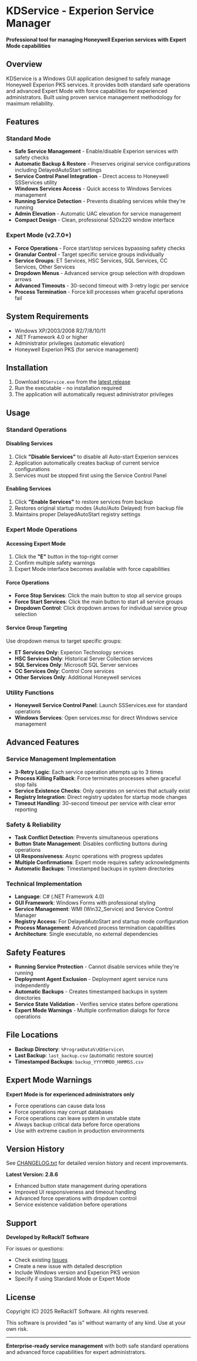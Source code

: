# KDService - Experion Service Manager

**Professional tool for managing Honeywell Experion services with Expert Mode capabilities**

## Overview

KDService is a Windows GUI application designed to safely manage Honeywell Experion PKS services. It provides both standard safe operations and advanced Expert Mode with force capabilities for experienced administrators. Built using proven service management methodology for maximum reliability.

## Features

### Standard Mode
- **Safe Service Management** - Enable/disable Experion services with safety checks
- **Automatic Backup & Restore** - Preserves original service configurations including DelayedAutoStart settings
- **Service Control Panel Integration** - Direct access to Honeywell SSServices utility
- **Windows Services Access** - Quick access to Windows Services management
- **Running Service Detection** - Prevents disabling services while they're running
- **Admin Elevation** - Automatic UAC elevation for service management
- **Compact Design** - Clean, professional 520x220 window interface

### Expert Mode (v2.7.0+)
- **Force Operations** - Force start/stop services bypassing safety checks
- **Granular Control** - Target specific service groups individually
- **Service Groups**: ET Services, HSC Services, SQL Services, CC Services, Other Services
- **Dropdown Menus** - Advanced service group selection with dropdown arrows
- **Advanced Timeouts** - 30-second timeout with 3-retry logic per service
- **Process Termination** - Force kill processes when graceful operations fail

## System Requirements

- Windows XP/2003/2008 R2/7/8/10/11
- .NET Framework 4.0 or higher
- Administrator privileges (automatic elevation)
- Honeywell Experion PKS (for service management)

## Installation

1. Download `KDService.exe` from the [latest release](https://github.com/dev-KyleDavis/KDS-Tool/releases)
2. Run the executable - no installation required
3. The application will automatically request administrator privileges

## Usage

### Standard Operations

#### Disabling Services
1. Click **"Disable Services"** to disable all Auto-start Experion services
2. Application automatically creates backup of current service configurations
3. Services must be stopped first using the Service Control Panel

#### Enabling Services
1. Click **"Enable Services"** to restore services from backup
2. Restores original startup modes (Auto/Auto Delayed) from backup file
3. Maintains proper DelayedAutoStart registry settings

### Expert Mode Operations

#### Accessing Expert Mode
1. Click the **"E"** button in the top-right corner
2. Confirm multiple safety warnings
3. Expert Mode interface becomes available with force capabilities

#### Force Operations
- **Force Stop Services**: Click the main button to stop all service groups
- **Force Start Services**: Click the main button to start all service groups
- **Dropdown Control**: Click dropdown arrows for individual service group selection

#### Service Group Targeting
Use dropdown menus to target specific groups:
- **ET Services Only**: Experion Technology services
- **HSC Services Only**: Historical Server Collection services
- **SQL Services Only**: Microsoft SQL Server services
- **CC Services Only**: Control Core services
- **Other Services Only**: Additional Honeywell services

### Utility Functions
- **Honeywell Service Control Panel**: Launch SSServices.exe for standard operations
- **Windows Services**: Open services.msc for direct Windows service management

## Advanced Features

### Service Management Implementation
- **3-Retry Logic**: Each service operation attempts up to 3 times
- **Process Killing Fallback**: Force terminates processes when graceful stop fails
- **Service Existence Checks**: Only operates on services that actually exist
- **Registry Integration**: Direct registry updates for startup mode changes
- **Timeout Handling**: 30-second timeout per service with clear error reporting

### Safety & Reliability
- **Task Conflict Detection**: Prevents simultaneous operations
- **Button State Management**: Disables conflicting buttons during operations
- **UI Responsiveness**: Async operations with progress updates
- **Multiple Confirmations**: Expert mode requires safety acknowledgments
- **Automatic Backups**: Timestamped backups in system directories

### Technical Implementation
- **Language**: C# (.NET Framework 4.0)
- **GUI Framework**: Windows Forms with professional styling
- **Service Management**: WMI (Win32_Service) and Service Control Manager
- **Registry Access**: For DelayedAutoStart and startup mode configuration
- **Process Management**: Advanced process termination capabilities
- **Architecture**: Single executable, no external dependencies

## Safety Features

- **Running Service Protection** - Cannot disable services while they're running
- **Deployment Agent Exclusion** - Deployment agent service runs independently
- **Automatic Backups** - Creates timestamped backups in system directories
- **Service State Validation** - Verifies service states before operations
- **Expert Mode Warnings** - Multiple confirmation dialogs for force operations

## File Locations

- **Backup Directory**: `%ProgramData%\KDService\`
- **Last Backup**: `last_backup.csv` (automatic restore source)
- **Timestamped Backups**: `backup_YYYYMMDD_HHMMSS.csv`

## Expert Mode Warnings

**Expert Mode is for experienced administrators only**
- Force operations can cause data loss
- Force operations may corrupt databases  
- Force operations can leave system in unstable state
- Always backup critical data before force operations
- Use with extreme caution in production environments

## Version History

See [CHANGELOG.txt](CHANGELOG.txt) for detailed version history and recent improvements.

**Latest Version: 2.8.6**
- Enhanced button state management during operations
- Improved UI responsiveness and timeout handling
- Advanced force operations with dropdown control
- Service existence validation before operations

## Support

**Developed by ReRackIT Software**

For issues or questions:
- Check existing [Issues](https://github.com/dev-KyleDavis/KDS-Tool/issues)
- Create a new issue with detailed description
- Include Windows version and Experion PKS version
- Specify if using Standard Mode or Expert Mode

## License

Copyright (C) 2025 ReRackIT Software. All rights reserved.

This software is provided "as is" without warranty of any kind. Use at your own risk.

---

**Enterprise-ready service management** with both safe standard operations and advanced force capabilities for expert administrators.